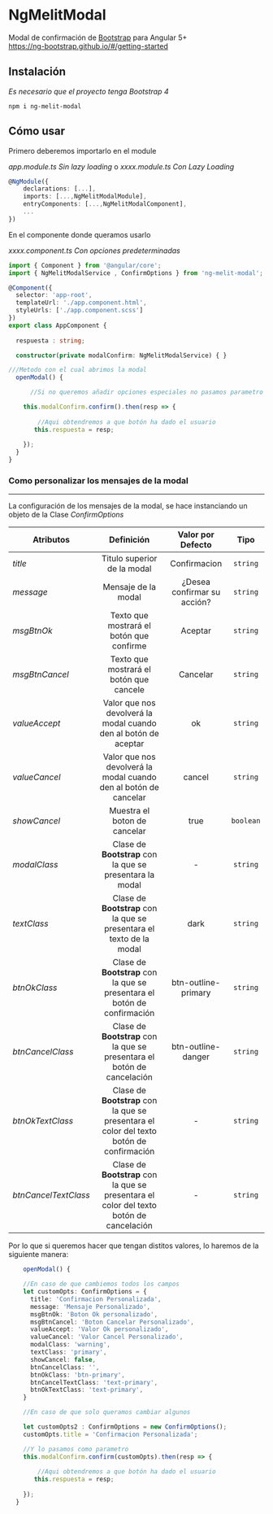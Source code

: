 # NgMelitModal

Modal de confirmación de [Bootstrap](https://ng-bootstrap.github.io/#/getting-started) para Angular 5+  
<https://ng-bootstrap.github.io/#/getting-started>


## Instalación

_Es necesario que el proyecto tenga Bootstrap 4_

`npm i ng-melit-modal`

## Cómo usar

Primero deberemos importarlo en el module

_app.module.ts Sin lazy loading_
o _xxxx.module.ts Con Lazy Loading_

```typescript
@NgModule({
    declarations: [...],
    imports: [...,NgMelitModalModule],
    entryComponents: [...,NgMelitModalComponent],
    ...
})
```

En el componente donde queramos usarlo 

_xxxx.component.ts Con opciones predeterminadas_

```typescript
import { Component } from '@angular/core';
import { NgMelitModalService , ConfirmOptions } from 'ng-melit-modal';

@Component({
  selector: 'app-root',
  templateUrl: './app.component.html',
  styleUrls: ['./app.component.scss']
})
export class AppComponent {
  
  respuesta : string;

  constructor(private modalConfirm: NgMelitModalService) { }

///Metodo con el cual abrimos la modal
  openModal() {

      //Si no queremos añadir opciones especiales no pasamos parametro

    this.modalConfirm.confirm().then(resp => {
        
        //Aqui obtendremos a que botón ha dado el usuario
       this.respuesta = resp;
    
    });
  }
}
```

### Como personalizar los mensajes de la modal
___

La configuración de los mensajes de la modal, se hace instanciando un objeto de la Clase _ConfirmOptions_

| Atributos     | Definición    | Valor por Defecto | Tipo | 
| ------------- |:-------------:| :-----:| :----: |
| _title_      | Titulo superior de la modal | Confirmacion | `string` |
| _message_      | Mensaje de la modal      | ¿Desea confirmar su acción? | `string` | 
| _msgBtnOk_ | Texto que mostrará el botón que confirme | Aceptar | `string` |
| _msgBtnCancel_ | Texto que mostrará el botón que cancele | Cancelar | `string` |
| _valueAccept_ | Valor que nos devolverá la modal cuando den al botón de aceptar| ok | `string` |
| _valueCancel_ | Valor que nos devolverá la modal cuando den al botón de cancelar| cancel | `string` |
| _showCancel_ | Muestra el boton de cancelar | true | `boolean` |
| _modalClass_ | Clase de **Bootstrap** con la que se presentara la modal | - | `string` |
| _textClass_ | Clase de **Bootstrap** con la que se presentara el texto de la modal | dark | `string` |
| _btnOkClass_ | Clase de **Bootstrap** con la que se presentara el botón de confirmación | btn-outline-primary | `string` |
| _btnCancelClass_ | Clase de **Bootstrap** con la que se presentara el botón de cancelación | btn-outline-danger | `string` |
| _btnOkTextClass_ | Clase de **Bootstrap** con la que se presentara el color del texto botón de confirmación | - | `string` |
| _btnCancelTextClass_ | Clase de **Bootstrap** con la que se presentara el color del texto botón de cancelación | - | `string` |


Por lo que si queremos hacer que tengan distitos valores, lo haremos de la siguiente manera: 

```typescript
    openModal() {

    //En caso de que cambiemos todos los campos
    let customOpts: ConfirmOptions = {
      title: 'Confirmacion Personalizada',
      message: 'Mensaje Personalizado',
      msgBtnOk: 'Boton Ok personalizado',
      msgBtnCancel: 'Boton Cancelar Personalizado',
      valueAccept: 'Valor Ok personalizado',
      valueCancel: 'Valor Cancel Personalizado',
      modalClass: 'warning',
      textClass: 'primary',
      showCancel: false,
      btnCancelClass: '',
      btnOkClass: 'btn-primary',
      btnCancelTextClass: 'text-primary',
      btnOkTextClass: 'text-primary',
    }

    //En caso de que solo queramos cambiar algunos

    let customOpts2 : ConfirmOptions = new ConfirmOptions();
    customOpts.title = 'Confirmacion Personalizada';

    //Y lo pasamos como parametro 
    this.modalConfirm.confirm(customOpts).then(resp => {
        
        //Aqui obtendremos a que botón ha dado el usuario
       this.respuesta = resp;
    
    });
  }
```



